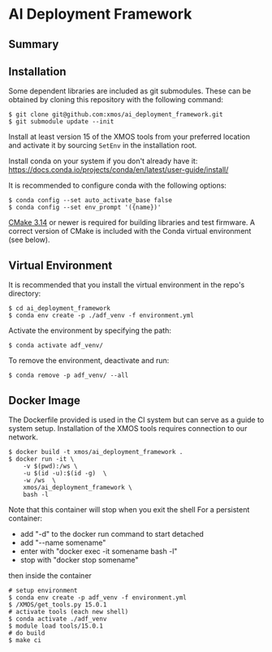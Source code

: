 AI Deployment Framework
=======================

Summary
-------


Installation
------------

Some dependent libraries are included as git submodules. These can be obtained by cloning this repository with the following command:

    $ git clone git@github.com:xmos/ai_deployment_framework.git
    $ git submodule update --init

Install at least version 15 of the XMOS tools from your preferred location and activate it by sourcing `SetEnv` in the installation root.

Install conda on your system if you don't already have it:
https://docs.conda.io/projects/conda/en/latest/user-guide/install/

It is recommended to configure conda with the following options:

    $ conda config --set auto_activate_base false
    $ conda config --set env_prompt '({name})'

[CMake 3.14](https://cmake.org/download/) or newer is required for building libraries and test firmware.  A correct version of CMake is included with the Conda virtual environment (see below).

Virtual Environment
-------------------

It is recommended that you install the virtual environment in the repo's directory:

    $ cd ai_deployment_framework
    $ conda env create -p ./adf_venv -f environment.yml

Activate the environment by specifying the path:

    $ conda activate adf_venv/

To remove the environment, deactivate and run:

    $ conda remove -p adf_venv/ --all

Docker Image
------------

The Dockerfile provided is used in the CI system but can serve as a guide to system setup.
Installation of the XMOS tools requires connection to our network.

    $ docker build -t xmos/ai_deployment_framework .
    $ docker run -it \
        -v $(pwd):/ws \
        -u $(id -u):$(id -g)  \
        -w /ws  \
        xmos/ai_deployment_framework \
        bash -l


Note that this container will stop when you exit the shell
For a persistent container:
 - add "-d" to the docker run command to start detached
 - add "--name somename"
 - enter with "docker exec -it somename bash -l"
 - stop with "docker stop somename"

then inside the container

    # setup environment
    $ conda env create -p adf_venv -f environment.yml
    $ /XMOS/get_tools.py 15.0.1
    # activate tools (each new shell)
    $ conda activate ./adf_venv
    $ module load tools/15.0.1
    # do build
    $ make ci
